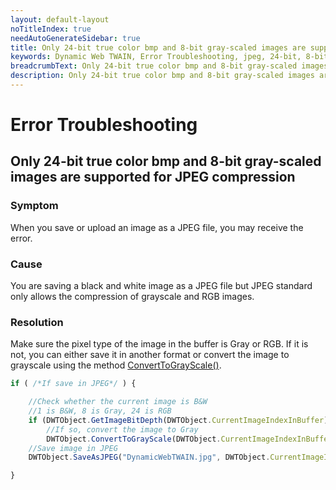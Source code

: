 ```yaml
---
layout: default-layout
noTitleIndex: true
needAutoGenerateSidebar: true
title: Only 24-bit true color bmp and 8-bit gray-scaled images are supported for JPEG compression
keywords: Dynamic Web TWAIN, Error Troubleshooting, jpeg, 24-bit, 8-bit
breadcrumbText: Only 24-bit true color bmp and 8-bit gray-scaled images are supported for JPEG compression
description: Only 24-bit true color bmp and 8-bit gray-scaled images are supported for JPEG compression
---
```


# Error Troubleshooting

## Only 24-bit true color bmp and 8-bit gray-scaled images are supported for JPEG compression

### Symptom

When you save or upload an image as a JPEG file, you may receive the error.

### Cause

You are saving a black and white image as a JPEG file but JPEG standard only allows the compression of grayscale and RGB images.

### Resolution

Make sure the pixel type of the image in the buffer is Gray or RGB. If it is not, you can either save it in another format or convert the image to grayscale using the method [ConvertToGrayScale()](/_articles/info/api/WebTwain_Edit.md#converttograyscale).

```javascript
if ( /*If save in JPEG*/ ) {

    //Check whether the current image is B&W
    //1 is B&W, 8 is Gray, 24 is RGB
    if (DWTObject.GetImageBitDepth(DWTObject.CurrentImageIndexInBuffer) == 1)
        //If so, convert the image to Gray
        DWTObject.ConvertToGrayScale(DWTObject.CurrentImageIndexInBuffer);
    //Save image in JPEG
    DWTObject.SaveAsJPEG("DynamicWebTWAIN.jpg", DWTObject.CurrentImageIndexInBuffer);

}
```
